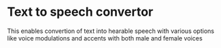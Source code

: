 # Text to speech convertor
This enables convertion of text into hearable speech with various options like voice modulations and accents with both male and female voices
